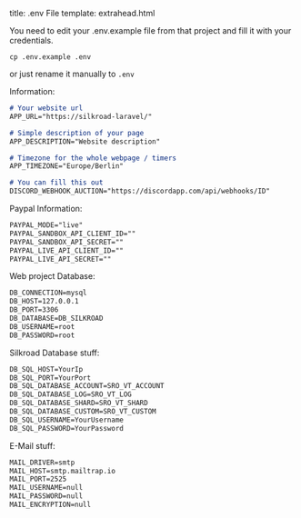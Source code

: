 title: .env File
template: extrahead.html

You need to edit your .env.example file from that project and fill it with your credentials.
```
cp .env.example .env
```
or just rename it manually to `.env`

Information:
```md
# Your website url
APP_URL="https://silkroad-laravel/"

# Simple description of your page
APP_DESCRIPTION="Website description"

# Timezone for the whole webpage / timers
APP_TIMEZONE="Europe/Berlin"

# You can fill this out
DISCORD_WEBHOOK_AUCTION="https://discordapp.com/api/webhooks/ID"
```

Paypal Information:
```md
PAYPAL_MODE="live"
PAYPAL_SANDBOX_API_CLIENT_ID=""
PAYPAL_SANDBOX_API_SECRET=""
PAYPAL_LIVE_API_CLIENT_ID=""
PAYPAL_LIVE_API_SECRET=""
```

Web project Database:
```md
DB_CONNECTION=mysql
DB_HOST=127.0.0.1
DB_PORT=3306
DB_DATABASE=DB_SILKROAD
DB_USERNAME=root
DB_PASSWORD=root
```

Silkroad Database stuff:
```md
DB_SQL_HOST=YourIp
DB_SQL_PORT=YourPort
DB_SQL_DATABASE_ACCOUNT=SRO_VT_ACCOUNT
DB_SQL_DATABASE_LOG=SRO_VT_LOG
DB_SQL_DATABASE_SHARD=SRO_VT_SHARD
DB_SQL_DATABASE_CUSTOM=SRO_VT_CUSTOM
DB_SQL_USERNAME=YourUsername
DB_SQL_PASSWORD=YourPassword
```

E-Mail stuff:
```md
MAIL_DRIVER=smtp
MAIL_HOST=smtp.mailtrap.io
MAIL_PORT=2525
MAIL_USERNAME=null
MAIL_PASSWORD=null
MAIL_ENCRYPTION=null
```
